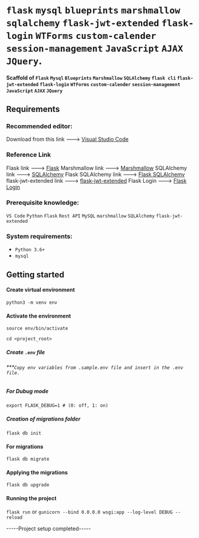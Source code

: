 # `flask` `mysql` `blueprints` `marshmallow` `sqlalchemy` `flask-jwt-extended` `flask-login` `WTForms` `custom-calender` `session-management` `JavaScript` `AJAX` `JQuery`.

#### Scaffold of `Flask` `Mysql` `Blueprints` `Marshmallow` `SQLAlchemy` `flask cli` `flask-jwt-extended` `flask-login` `WTForms` `custom-calender` `session-management` `JavaScript` `AJAX` `JQuery`

## Requirements
### Recommended editor:
Download from this link ---> [Visual Studio Code](https://code.visualstudio.com/Download)
### Reference Link
Flask link ---> [Flask](http://flask.pocoo.org/)
Marshmallow link ---> [Marshmallow](https://flask-marshmallow.readthedocs.io/en/latest/)
SQLAlchemy link ---> [SQLAlchemy](https://www.sqlalchemy.org/)
Flask SQLAlchemy link ---> [Flask SQLAlchemy](https://flask-sqlalchemy.palletsprojects.com/en/2.x/)
flask-jwt-extended link ---> [flask-jwt-extended](https://flask-jwt-extended.readthedocs.io/en/latest/index.html)
Flask Login ---> [Flask Login](https://flask-login.readthedocs.io/en/latest/)

### Prerequisite knowledge:
`VS Code` `Python` `Flask` `Rest API` `MySQL` `marshmallow` `SQLAlchemy` `flask-jwt-extended`

### System requirements:
* `Python 3.6+`
* `mysql`

## Getting started

#### Create virtual environment
`python3 -m venv env`

#### Activate the environment
`source env/bin/activate`


```cd <project_root>```

##### Create `.env` file
###### ***`Copy env variables from .sample.env file and insert in the .env file.`

##### For Dubug mode
`export FLASK_DEBUG=1 # (0: off, 1: on)`

##### Creation of migrations folder
`flask db init`

#### For migrations
`flask db migrate`

#### Applying the migrations
`flask db upgrade`

#### Running the project
`flask run`
or
`gunicorn --bind 0.0.0.0 wsgi:app --log-level DEBUG --reload`

-----Project setup completed-----
